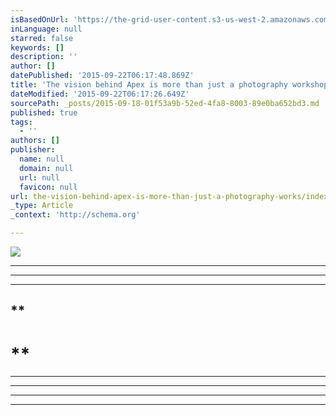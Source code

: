 ```yaml
---
isBasedOnUrl: 'https://the-grid-user-content.s3-us-west-2.amazonaws.com/ea14e519-3aa7-4bf7-b1a6-d334ba876108.png'
inLanguage: null
starred: false
keywords: []
description: ''
author: []
datePublished: '2015-09-22T06:17:48.869Z'
title: 'The vision behind Apex is more than just a photography workshop, it is a creative workshop. Giving an opportunity for men to come together and open up possibilities.'
dateModified: '2015-09-22T06:17:26.649Z'
sourcePath: _posts/2015-09-18-01f53a9b-52ed-4fa8-8003-89e0ba652bd3.md
published: true
tags:
  - ''
authors: []
publisher:
  name: null
  domain: null
  url: null
  favicon: null
url: the-vision-behind-apex-is-more-than-just-a-photography-works/index.html
_type: Article
_context: 'http://schema.org'

---
```

![](https://the-grid-user-content.s3-us-west-2.amazonaws.com/ea14e519-3aa7-4bf7-b1a6-d334ba876108.png)

****

********

************

## **

# **

****
****

********

********